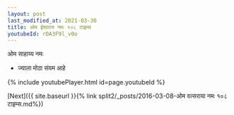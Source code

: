 ```yaml
---
layout: post
last_modified_at: 2021-03-30
title: ओम ईश्वराय नमः १०८ टाइम्स
youtubeId: rDA3F9l_v0o
---
```

 
 
 ओम साहाय्य नमः  
 
 -  ज्याला मोठा संयम आहे 
 
  
 
  
 
 
 
 
 
 


{% include youtubePlayer.html id=page.youtubeId %}
 
[Next]({{ site.baseurl }}{% link  split2/_posts/2016-03-08-ओम वत्सराया नमः १०८ टाइम्स.md%})
 
